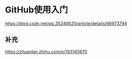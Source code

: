 # GitHub使用入门
https://blog.csdn.net/qq_35246620/article/details/66973794

## 补充
https://zhuanlan.zhihu.com/p/193140870
